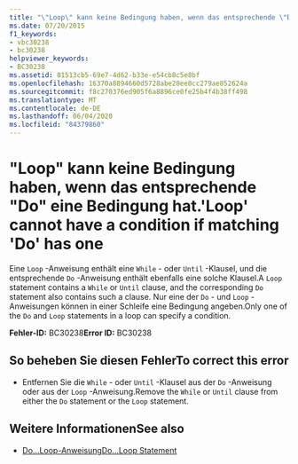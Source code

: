 ```yaml
---
title: "\"Loop\" kann keine Bedingung haben, wenn das entsprechende \"Do\" eine Bedingung hat."
ms.date: 07/20/2015
f1_keywords:
- vbc30238
- bc30238
helpviewer_keywords:
- BC30238
ms.assetid: 81513cb5-69e7-4d62-b33e-e54cb8c5e8bf
ms.openlocfilehash: 16370a8894660d5728abe28ee0cc279ae852624a
ms.sourcegitcommit: f8c270376ed905f6a8896ce0fe25b4f4b38ff498
ms.translationtype: MT
ms.contentlocale: de-DE
ms.lasthandoff: 06/04/2020
ms.locfileid: "84379860"
---
```

# <a name="loop-cannot-have-a-condition-if-matching-do-has-one"></a><span data-ttu-id="b8322-102">"Loop" kann keine Bedingung haben, wenn das entsprechende "Do" eine Bedingung hat.</span><span class="sxs-lookup"><span data-stu-id="b8322-102">'Loop' cannot have a condition if matching 'Do' has one</span></span>
<span data-ttu-id="b8322-103">Eine `Loop` -Anweisung enthält eine `While` - oder `Until` -Klausel, und die entsprechende `Do` -Anweisung enthält ebenfalls eine solche Klausel.</span><span class="sxs-lookup"><span data-stu-id="b8322-103">A `Loop` statement contains a `While` or `Until` clause, and the corresponding `Do` statement also contains such a clause.</span></span> <span data-ttu-id="b8322-104">Nur eine der `Do` - und `Loop` -Anweisungen können in einer Schleife eine Bedingung angeben.</span><span class="sxs-lookup"><span data-stu-id="b8322-104">Only one of the `Do` and `Loop` statements in a loop can specify a condition.</span></span>  
  
 <span data-ttu-id="b8322-105">**Fehler-ID:** BC30238</span><span class="sxs-lookup"><span data-stu-id="b8322-105">**Error ID:** BC30238</span></span>  
  
## <a name="to-correct-this-error"></a><span data-ttu-id="b8322-106">So beheben Sie diesen Fehler</span><span class="sxs-lookup"><span data-stu-id="b8322-106">To correct this error</span></span>  
  
- <span data-ttu-id="b8322-107">Entfernen Sie die `While` - oder `Until` -Klausel aus der `Do` -Anweisung oder aus der `Loop` -Anweisung.</span><span class="sxs-lookup"><span data-stu-id="b8322-107">Remove the `While` or `Until` clause from either the `Do` statement or the `Loop` statement.</span></span>  
  
## <a name="see-also"></a><span data-ttu-id="b8322-108">Weitere Informationen</span><span class="sxs-lookup"><span data-stu-id="b8322-108">See also</span></span>

- [<span data-ttu-id="b8322-109">Do...Loop-Anweisung</span><span class="sxs-lookup"><span data-stu-id="b8322-109">Do...Loop Statement</span></span>](../language-reference/statements/do-loop-statement.md)
